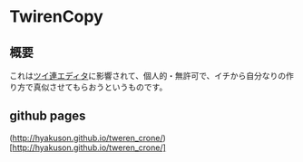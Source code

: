 # TwirenCopy
## 概要
これは[ツイ連エディタ](http://twiren.sakura.ne.jp/)に影響されて、個人的・無許可で、イチから自分なりの作り方で真似させてもらおうというものです。
## github pages
(http://hyakuson.github.io/tweren_crone/)[http://hyakuson.github.io/tweren_crone/]